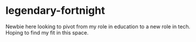 # legendary-fortnight
Newbie here looking to pivot from my role in education to a new role in tech. Hoping to find my fit in this space.
